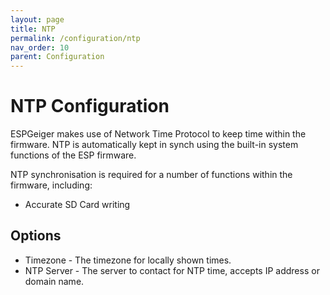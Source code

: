 ```yaml
---
layout: page
title: NTP
permalink: /configuration/ntp
nav_order: 10
parent: Configuration
---
```


# NTP Configuration

ESPGeiger makes use of Network Time Protocol to keep time within the firmware. NTP is automatically kept in synch using the built-in system functions of the ESP firmware.

NTP synchronisation is required for a number of functions within the firmware, including:

- Accurate SD Card writing

## Options

- Timezone - The timezone for locally shown times.
- NTP Server - The server to contact for NTP time, accepts IP address or domain name.